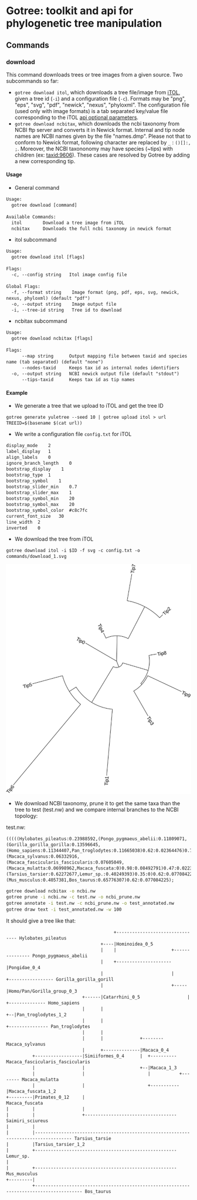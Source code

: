 # Gotree: toolkit and api for phylogenetic tree manipulation

## Commands

### download
This command downloads trees or tree images from a given source. Two subcommands so far:
* `gotree download itol`, which downloads a tree file/image from [iTOL](https://itol.embl.de/), given a tree id (`-i`) and a configuration file (`-c`). Formats may be "png", "eps", "svg", "pdf", "newick", "nexus", "phyloxml". The configuration file (used only with image formats) is a tab separated key/value file corresponding to the iTOL [api optional parameters](https://itol.embl.de/help.cgi#bExOpt).
* `gotree download ncbitax`, which downloads the ncbi taxonomy from NCBI ftp server and converts it in Newick format. Internal and tip node names are NCBI names given by the file "names.dmp". Please not that to conform to Newick format, following character are replaced by `_` : `()[]:, ;`. Moreover, the NCBI taxononomy may have species (~tips) with children (ex: [taxid:9606](https://www.ncbi.nlm.nih.gov/Taxonomy/Browser/wwwtax.cgi?mode=Tree&id=9606)). These cases are resolved by Gotree by adding a new corresponding tip.

#### Usage

* General command
```
Usage:
  gotree download [command]

Available Commands:
  itol        Download a tree image from iTOL
  ncbitax     Downloads the full ncbi taxonomy in newick format
```


* itol subcommand
```
Usage:
  gotree download itol [flags]

Flags:
  -c, --config string   Itol image config file

Global Flags:
  -f, --format string    Image format (png, pdf, eps, svg, newick, nexus, phyloxml) (default "pdf")
  -o, --output string    Image output file
  -i, --tree-id string   Tree id to download
```

* ncbitax subcommand
```
Usage:
  gotree download ncbitax [flags]

Flags:
      --map string      Output mapping file between taxid and species name (tab separated) (default "none")
      --nodes-taxid     Keeps tax id as internal nodes identifiers
  -o, --output string   NCBI newick output file (default "stdout")
      --tips-taxid      Keeps tax id as tip names
```

#### Example

* We generate a tree that we upload to iTOL and get the tree ID
```
gotree generate yuletree --seed 10 | gotree upload itol > url
TREEID=$(basename $(cat url))
```

* We write a configuration file `config.txt` for iTOL
```
display_mode	2
label_display	1
align_labels	0
ignore_branch_length	0
bootstrap_display	 1
bootstrap_type	1
bootstrap_symbol	1
bootstrap_slider_min	0.7
bootstrap_slider_max	1
bootstrap_symbol_min	20
bootstrap_symbol_max	20
bootstrap_symbol_color	#c8c7fc
current_font_size	30
line_width	2
inverted	0
```

* We download the tree from iTOL
```
gotree download itol -i $ID -f svg -c config.txt -o commands/download_1.svg
```

![Image from iTOL](download_1.svg)

* We download NCBI taxonomy, prune it to get the same taxa than the tree to test (test.nw) and we compare internal branches to the NCBI topology:

test.nw:
```
(((((Hylobates_pileatus:0.23988592,(Pongo_pygmaeus_abelii:0.11809071,(Gorilla_gorilla_gorilla:0.13596645,(Homo_sapiens:0.11344407,Pan_troglodytes:0.11665038)0.62:0.02364476)0.78:0.04257513)0.93:0.15711475)0.56:0.03966791,(Macaca_sylvanus:0.06332916,(Macaca_fascicularis_fascicularis:0.07605049,(Macaca_mulatta:0.06998962,Macaca_fuscata:0)0.98:0.08492791)0.47:0.02236558)0.89:0.11208218)0.43:0.0477543,Saimiri_sciureus:0.25824985)0.71:0.14311537,(Tarsius_tarsier:0.62272677,Lemur_sp.:0.40249393)0.35:0)0.62:0.077084225,(Mus_musculus:0.4057381,Bos_taurus:0.65776307)0.62:0.077084225);
```

```bash
gotree download ncbitax -o ncbi.nw
gotree prune -i ncbi.nw -c test.nw -o ncbi_prune.nw
gotree annotate -i test.nw -c ncbi_prune.nw -o test_annotated.nw
gotree draw text -i test_annotated.nw -w 100
```

It should give a tree like that:
```
                                         +-------------------------------- Hylobates_pileatus                 
                                    +----|Hominoidea_0_5                                                      
                                    |    |                     +--------------- Pongo_pygmaeus_abelii         
                                    |    +---------------------|Pongidae_0_4                                  
                                    |                          |     +----------------- Gorilla_gorilla_gorill
                                    |                          +-----|Homo/Pan/Gorilla_group_0_3              
                             +------|Catarrhini_0_5                  |  +-------------- Homo_sapiens          
                             |      |                                +--|Pan_troglodytes_1_2                  
                             |      |                                   +--------------- Pan_troglodytes      
                             |      |                                                                         
                             |      |              +-------- Macaca_sylvanus                                  
                             |      +--------------|Macaca_0_4                                                
          +------------------|Simiiformes_0_4      |  +---------- Macaca_fascicularis_fascicularis            
          |                  |                     +--|Macaca_1_3                                             
          |                  |                        |           +-------- Macaca_mulatta                    
          |                  |                        +-----------|Macaca_fuscata_1_2                         
+---------|Primates_0_12     |                                     Macaca_fuscata                             
|         |                  |                                                                                
|         |                  +----------------------------------- Saimiri_sciureus                            
|         |                                                                                                   
|         |------------------------------------------------------------------------------------ Tarsius_tarsie
|         |Tarsius_tarsier_1_2                                                                                
|         +------------------------------------------------------ Lemur_sp.                                   
|                                                                                                             
|         +------------------------------------------------------ Mus_musculus                                
+---------|                                                                                                   
          +---------------------------------------------------------------------------------------- Bos_taurus
```

